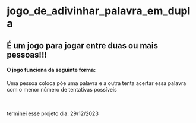 ﻿# jogo_de_adivinhar_palavra_em_dupla

<h2>É um jogo para jogar entre duas ou mais pessoas!!!</h2>
<h4>O jogo funciona da seguinte forma: </h4>
<p>Uma pessoa coloca põe uma palavra e a outra tenta acertar essa palavra com o menor número de tentativas possíveis</p>
<br> <br>
terminei esse projeto dia: 29/12/2023
